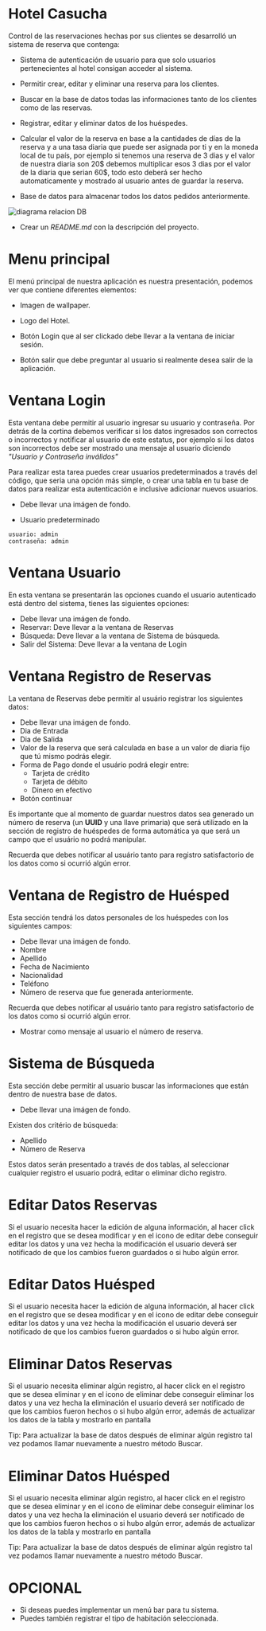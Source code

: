 # Hotel Casucha

Control de las reservaciones hechas por sus clientes se desarrolló un sistema de reserva que contenga:

* Sistema de autenticación de usuario para que solo usuarios pertenecientes al hotel consigan acceder al sistema.

* Permitir crear, editar y eliminar una reserva para los clientes.

* Buscar en la base de datos todas las informaciones tanto de los clientes como de las reservas.

* Registrar, editar y eliminar datos de los huéspedes.

* Calcular el valor de la reserva en base a la cantidades de días de la reserva y a una tasa diaria que puede ser asignada por ti y en la moneda local de tu país, por ejemplo si tenemos una reserva de 3 dias y el valor de nuestra diaria son 20$ debemos multiplicar esos 3 dias por el valor de la diaria que serian 60$, todo esto deberá ser hecho automaticamente y mostrado al usuario antes de guardar la reserva.

* Base de datos para almacenar todos los datos pedidos anteriormente.

![](entidad-relacion.png "diagrama relacion DB")

* Crear un *README.md* con la descripción del proyecto.



# Menu principal

El menú principal de nuestra aplicación es nuestra presentación, podemos ver que contiene diferentes elementos:

* Imagen de wallpaper.

* Logo del Hotel.

* Botón Login que al ser clickado debe llevar a la ventana de iniciar sesión.

* Botón salir que debe preguntar al usuario si realmente desea salir de la aplicación.




# Ventana Login

Esta ventana debe permitir al usuario ingresar su usuario y contraseña.
Por detrás de la cortina debemos verificar si los datos ingresados son correctos o incorrectos y notificar al usuario de este estatus, por ejemplo si los datos son incorrectos debe ser mostrado una mensaje al usuario diciendo *"Usuario y Contraseña inválidos"*

Para realizar esta tarea puedes crear usuarios predeterminados a través del código, que seria una opción más simple, o crear una tabla en tu base de datos para realizar esta autenticación e inclusive adicionar nuevos usuarios.

* Debe llevar una imágen de fondo.

* Usuario predeterminado
```
usuario: admin
contraseña: admin
```



# Ventana Usuario

En esta ventana se presentarán las opciones cuando el usuario autenticado está dentro del sistema, tienes las siguientes opciones:

* Debe llevar una imágen de fondo.
* Reservar: Deve llevar a la ventana de Reservas
* Búsqueda: Deve llevar a la ventana de Sistema de búsqueda.
* Salir del Sistema: Deve llevar a la ventana de Login



# Ventana Registro de Reservas

La ventana de Reservas debe permitir al usuário registrar los siguientes datos:

* Debe llevar una imágen de fondo.
* Dia de Entrada
* Dia de Salida
* Valor de la reserva que será calculada en base a un valor de diaria fijo que tú mismo podrás elegir.
* Forma de Pago donde el usuário podrá elegir entre:
  * Tarjeta de crédito
  * Tarjeta de débito
  * Dinero en efectivo
* Botón continuar


Es importante que al momento de guardar nuestros datos sea generado un número de reserva (un **UUID** y una llave primaria) que será utilizado en la sección de registro de huéspedes de forma automática ya que será un campo que el usuário no podrá manipular.

Recuerda que debes notificar al usuário tanto para registro satisfactorio de los datos como si ocurrió algún error.



# Ventana de Registro de Huésped

Esta sección tendrá los datos personales de los huéspedes con los siguientes campos:

* Debe llevar una imágen de fondo.
* Nombre
* Apellido
* Fecha de Nacimiento
* Nacionalidad
* Teléfono
* Número de reserva que fue generada anteriormente.

Recuerda que debes notificar al usuário tanto para registro satisfactorio de los datos como si ocurrió algún error.

* Mostrar como mensaje al usuario el número de reserva.



# Sistema de Búsqueda

Esta sección debe permitir al usuario buscar las informaciones que están dentro de nuestra base de datos.

* Debe llevar una imágen de fondo.

Existen dos critério de búsqueda:
- Apellido
- Número de Reserva

Estos datos serán presentado a través de dos tablas, al seleccionar cualquier registro el usuario podrá, editar o eliminar dicho registro.



# Editar Datos Reservas

Si el usuario necesita hacer la edición de alguna información, al hacer click en el registro que se desea modificar y en el icono de editar debe conseguir editar los datos y una vez hecha la modificación el usuario deverá ser notificado de que los cambios fueron guardados o si hubo algún error.



# Editar Datos Huésped

Si el usuario necesita hacer la edición de alguna información, al hacer click en el registro que se desea modificar y en el icono de editar debe conseguir editar los datos y una vez hecha la modificación el usuario deverá ser notificado de que los cambios fueron guardados o si hubo algún error.



# Eliminar Datos Reservas

Si el usuario necesita eliminar algún registro, al hacer click en el registro que se desea eliminar y en el icono de eliminar debe conseguir eliminar los datos y una vez hecha la eliminación el usuario deverá ser notificado de que los cambios fueron hechos o si hubo algún error, además de actualizar los datos de la tabla y mostrarlo en pantalla

Tip: Para actualizar la base de datos después de eliminar algún registro tal vez podamos llamar nuevamente a nuestro método Buscar.




# Eliminar Datos Huésped

Si el usuario necesita eliminar algún registro, al hacer click en el registro que se desea eliminar y en el icono de eliminar debe conseguir eliminar los datos y una vez hecha la eliminación el usuario deverá ser notificado de que los cambios fueron hechos o si hubo algún error, además de actualizar los datos de la tabla y mostrarlo en pantalla

Tip: Para actualizar la base de datos después de eliminar algún registro tal vez podamos llamar nuevamente a nuestro método Buscar.




# OPCIONAL

* Si deseas puedes implementar un menú bar para tu sistema.
* Puedes también registrar el tipo de habitación seleccionada.

